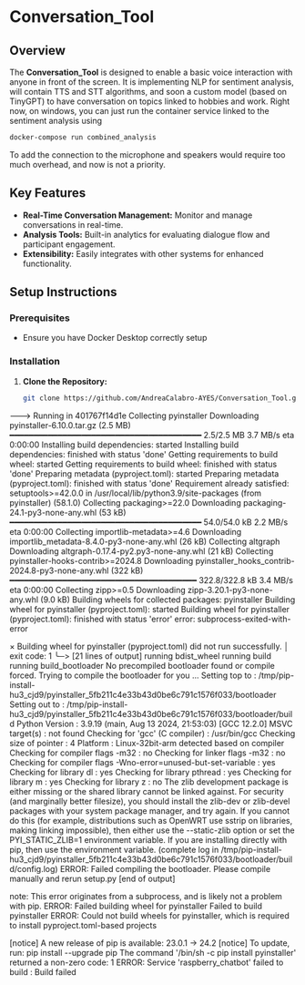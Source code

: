 # Conversation_Tool

## Overview
The **Conversation_Tool** is designed to enable a basic voice interaction with anyone in front of the screen. It is implementing NLP for sentiment analysis, will contain TTS and STT algorithms, and soon a custom model (based on TinyGPT) to have conversation on topics linked to hobbies and work.
Right now, on windows, you can just run the container service linked to the sentiment analysis using
   ```bash
   docker-compose run combined_analysis
   ```
To add the connection to the microphone and speakers would require too much overhead, and now is not a priority.

## Key Features
- **Real-Time Conversation Management:** Monitor and manage conversations in real-time.
- **Analysis Tools:** Built-in analytics for evaluating dialogue flow and participant engagement.
- **Extensibility:** Easily integrates with other systems for enhanced functionality.

## Setup Instructions

### Prerequisites
- Ensure you have Docker Desktop correctly setup

### Installation
1. **Clone the Repository:**
   ```bash
   git clone https://github.com/AndreaCalabro-AYES/Conversation_Tool.git
    ```

---> Running in 401767f14d1e
Collecting pyinstaller
  Downloading pyinstaller-6.10.0.tar.gz (2.5 MB)
     ━━━━━━━━━━━━━━━━━━━━━━━━━━━━━━━━━━━━━━━━ 2.5/2.5 MB 3.7 MB/s eta 0:00:00
  Installing build dependencies: started
  Installing build dependencies: finished with status 'done'
  Getting requirements to build wheel: started
  Getting requirements to build wheel: finished with status 'done'
  Preparing metadata (pyproject.toml): started
  Preparing metadata (pyproject.toml): finished with status 'done'
Requirement already satisfied: setuptools>=42.0.0 in /usr/local/lib/python3.9/site-packages (from pyinstaller) (58.1.0)
Collecting packaging>=22.0
  Downloading packaging-24.1-py3-none-any.whl (53 kB)
     ━━━━━━━━━━━━━━━━━━━━━━━━━━━━━━━━━━━━━━━━ 54.0/54.0 kB 2.2 MB/s eta 0:00:00
Collecting importlib-metadata>=4.6
  Downloading importlib_metadata-8.4.0-py3-none-any.whl (26 kB)
Collecting altgraph
  Downloading altgraph-0.17.4-py2.py3-none-any.whl (21 kB)
Collecting pyinstaller-hooks-contrib>=2024.8
  Downloading pyinstaller_hooks_contrib-2024.8-py3-none-any.whl (322 kB)
     ━━━━━━━━━━━━━━━━━━━━━━━━━━━━━━━━━━━━━━━ 322.8/322.8 kB 3.4 MB/s eta 0:00:00
Collecting zipp>=0.5
  Downloading zipp-3.20.1-py3-none-any.whl (9.0 kB)
Building wheels for collected packages: pyinstaller
  Building wheel for pyinstaller (pyproject.toml): started
  Building wheel for pyinstaller (pyproject.toml): finished with status 'error'
  error: subprocess-exited-with-error
  
  × Building wheel for pyinstaller (pyproject.toml) did not run successfully.
  │ exit code: 1
  ╰─> [21 lines of output]
      running bdist_wheel
      running build
      running build_bootloader
      No precompiled bootloader found or compile forced. Trying to compile the bootloader for you ...
      Setting top to                           : /tmp/pip-install-hu3_cjd9/pyinstaller_5fb211c4e33b43d0be6c791c1576f033/bootloader
      Setting out to                           : /tmp/pip-install-hu3_cjd9/pyinstaller_5fb211c4e33b43d0be6c791c1576f033/bootloader/build
      Python Version                           : 3.9.19 (main, Aug 13 2024, 21:53:03) [GCC 12.2.0]
      MSVC target(s)                           : not found
      Checking for 'gcc' (C compiler)          : /usr/bin/gcc
      Checking size of pointer                 : 4
      Platform                                 : Linux-32bit-arm detected based on compiler
      Checking for compiler flags -m32         : no
      Checking for linker flags -m32           : no
      Checking for compiler flags -Wno-error=unused-but-set-variable : yes
      Checking for library dl                                        : yes
      Checking for library pthread                                   : yes
      Checking for library m                                         : yes
      Checking for library z                                         : no
      The zlib development package is either missing or the shared library cannot be linked against. For security (and marginally better filesize), you should install the zlib-dev or zlib-devel packages with your system package manager, and try again. If you cannot do this (for example, distributions such as OpenWRT use sstrip on libraries, making linking impossible), then either use the --static-zlib option or set the PYI_STATIC_ZLIB=1 environment variable. If you are installing directly with pip, then use the environment variable.
      (complete log in /tmp/pip-install-hu3_cjd9/pyinstaller_5fb211c4e33b43d0be6c791c1576f033/bootloader/build/config.log)
      ERROR: Failed compiling the bootloader. Please compile manually and rerun setup.py
      [end of output]
  
  note: This error originates from a subprocess, and is likely not a problem with pip.
  ERROR: Failed building wheel for pyinstaller
Failed to build pyinstaller
ERROR: Could not build wheels for pyinstaller, which is required to install pyproject.toml-based projects

[notice] A new release of pip is available: 23.0.1 -> 24.2
[notice] To update, run: pip install --upgrade pip
The command '/bin/sh -c pip install pyinstaller' returned a non-zero code: 1
ERROR: Service 'raspberry_chatbot' failed to build : Build failed

